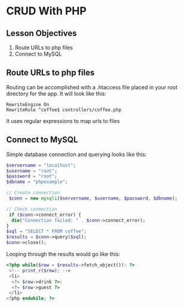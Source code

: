 # CRUD With PHP

## Lesson Objectives

1. Route URLs to php files
2. Connect to MySQL

## Route URLs to php files

Routing can be accomplished with a .htaccess file placed in your root directory for the app.  It will look like this:

```
RewriteEngine On
RewriteRule ^coffee$ controllers/coffee.php
```

It uses regular expressions to map urls to files

## Connect to MySQL

Simple database connection and querying looks like this:

```php
$servername = "localhost";
$username = "root";
$password = "root";
$dbname = "phpexample";

// Create connection
 $conn = new mysqli($servername, $username, $password, $dbname);

// Check connection
 if ($conn->connect_error) {
  die("Connection failed: " . $conn->connect_error);
}
$sql = "SELECT * FROM coffee";
$results = $conn->query($sql);
$conn->close();
```

Looping through the results would go like this:

```php
<?php while($row = $results->fetch_object()): ?>
 <!-- print_r($row); -->
 <li>
  <?= $row->drink ?>:
  <?= $row->guest ?>
 </li>
<?php endwhile; ?>
```

